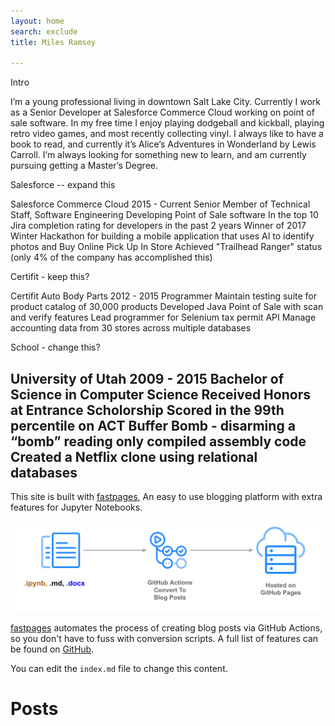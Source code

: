 ```yaml
---
layout: home
search: exclude
title: Miles Ramsey

---
```


Intro

I’m a young professional living in downtown Salt Lake City. Currently I work as a Senior Developer at Salesforce Commerce Cloud working on point of sale software. In my free time I enjoy playing dodgeball and kickball, playing retro video games, and most recently collecting vinyl. I always like to have a book to read, and currently it’s Alice’s Adventures in Wonderland by Lewis Carroll. I’m always looking for something new to learn, and am currently pursuing getting a Master’s Degree.


Salesforce -- expand this

Salesforce Commerce Cloud
2015 - Current
Senior Member of Technical Staff, Software Engineering
Developing Point of Sale software
In the top 10 Jira completion rating for developers in the past 2 years
Winner of 2017 Winter Hackathon for building a mobile application that uses AI to identify photos and Buy Online Pick Up In Store
Achieved "Trailhead Ranger" status (only 4% of the company has accomplished this)

Certifit - keep this?

Certifit Auto Body Parts
2012 - 2015
Programmer
Maintain testing suite for product catalog of 30,000 products
Developed Java Point of Sale with scan and verify features
Lead programmer for Selenium tax permit API
Manage accounting data from 30 stores across multiple databases

School - change this?

University of Utah
2009 - 2015
Bachelor of Science in Computer Science
Received Honors at Entrance Scholorship
Scored in the 99th percentile on ACT
Buffer Bomb - disarming a “bomb” reading only compiled assembly code
Created a Netflix clone using relational databases
---

This site is built with [fastpages](https://github.com/fastai/fastpages), An easy to use blogging platform with extra features for Jupyter Notebooks.

![](images/diagram.png "https://github.com/fastai/fastpages")

[fastpages](https://github.com/fastai/fastpages) automates the process of creating blog posts via GitHub Actions, so you don't have to fuss with conversion scripts.  A full list of features can be found on [GitHub](https://github.com/fastai/fastpages).  

You can edit the `index.md` file to change this content.

# Posts

